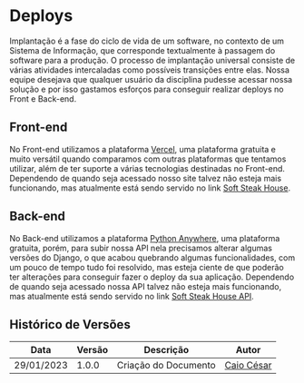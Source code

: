 # Deploys

Implantação é a fase do ciclo de vida de um software, no contexto de um Sistema de Informação, que corresponde textualmente à passagem do software para a produção. 
O processo de implantação universal consiste de várias atividades intercaladas como possíveis transições entre elas.
Nossa equipe desejava que qualquer usuário da disciplina pudesse acessar nossa solução e por isso gastamos esforços para conseguir realizar deploys no Front e Back-end.

## Front-end

No Front-end utilizamos a plataforma [Vercel](https://vercel.com/), uma plataforma gratuita e muito versátil quando comparamos com outras plataformas que tentamos utilizar, 
além de ter suporte a várias tecnologias destinadas no Front-end. Dependendo de quando seja acessado nosso site talvez não esteja mais funcionando, mas atualmente 
está sendo servido no link [Soft Steak House](https://deploy-ads-ap.vercel.app/).

## Back-end

No Back-end utilizamos a plataforma [Python Anywhere](https://www.pythonanywhere.com/), uma plataforma gratuita, porém, para subir nossa API nela precisamos alterar
algumas versões do Django, o que acabou quebrando algumas funcionalidades, com um pouco de tempo tudo foi resolvido, mas esteja ciente de que poderão ter alterações 
para conseguir fazer o deploy da sua aplicação. Dependendo de quando seja acessado nossa API talvez não esteja mais funcionando, mas atualmente 
está sendo servido no link [Soft Steak House API](https://josue1231.pythonanywhere.com/).


## Histórico de Versões

| Data       | Versão | Descrição           | Autor                                                  |
|------------|--------|---------------------|--------------------------------------------------------|
| 29/01/2023 | 1.0.0 | Criação do Documento | [Caio César](https://github.com/oCaioOliveira) |
